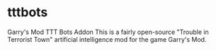 # tttbots
Garry's Mod TTT Bots Addon
This is a fairly open-source "Trouble in Terrorist Town" artificial intelligence mod for the game Garry's Mod.
